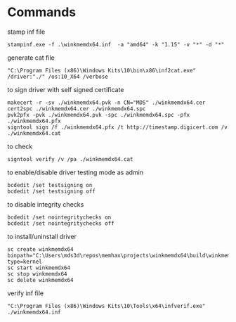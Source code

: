 # Commands

stamp inf file

```
stampinf.exe -f .\winkmemdx64.inf  -a "amd64" -k "1.15" -v "*" -d "*"
```

generate cat file

```
"C:\Program Files (x86)\Windows Kits\10\bin\x86\inf2cat.exe" /driver:"./" /os:10_X64 /verbose
```

to sign driver with self signed certificate

```
makecert -r -sv ./winkmemdx64.pvk -n CN="MDS" ./winkmemdx64.cer
cert2spc ./winkmemdx64.cer ./winkmemdx64.spc
pvk2pfx -pvk ./winkmemdx64.pvk -spc ./winkmemdx64.spc -pfx ./winkmemdx64.pfx
signtool sign /f ./winkmemdx64.pfx /t http://timestamp.digicert.com /v ./winkmemdx64.cat
```

to check

```
signtool verify /v /pa ./winkmemdx64.cat
```

to enable/disable driver testing mode
as admin

```
bcdedit /set testsigning on
bcdedit /set testsigning off
```

to disable integrity checks

```
bcdedit /set nointegritychecks on
bcdedit /set nointegritychecks off
```

to install/uninstall driver

```
sc create winkmemdx64 binpath="C:\Users\mds3d\repos\memhax\projects\winkmemdx64\build\winkmemdx64.sys" type=kernel
sc start winkmemdx64
sc stop winkmemdx64
sc delete winkmemdx64
```

verify inf file

```
"C:\Program Files (x86)\Windows Kits\10\Tools\x64\infverif.exe" ./winkmemdx64.inf
```

